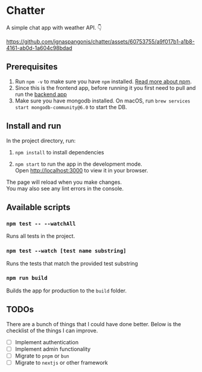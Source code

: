 # Chatter

A simple chat app with weather API. 👇

https://github.com/ignaspangonis/chatter/assets/60753755/a9f017b1-a1b8-4161-ab0d-1a604c98bdad

## Prerequisites

1. Run `npm -v` to make sure you have `npm` installed. [Read more about npm](https://docs.npmjs.com/getting-started).
2. Since this is the frontend app, before running it you first need to pull and run the [backend app](https://github.com/ignaspangonis/chatter-service/)
3. Make sure you have mongodb installed. On macOS, run `brew services start mongodb-community@6.0` to start the DB.

## Install and run

In the project directory, run:

1. `npm install` to install dependencies

2. `npm start` to run the app in the development mode.\
Open [http://localhost:3000](http://localhost:3000) to view it in your browser.

The page will reload when you make changes.\
You may also see any lint errors in the console.

## Available scripts

### `npm test -- --watchAll`

Runs all tests in the project.

### `npm test --watch [test name substring]`

Runs the tests that match the provided test substring

### `npm run build`

Builds the app for production to the `build` folder.

## TODOs

There are a bunch of things that I could have done better. Below is the checklist of the things I can improve.

- [ ] Implement authentication
- [ ] Implement admin functionality
- [ ] Migrate to `pnpm` or `bun`
- [ ] Migrate to `nextjs` or other framework
